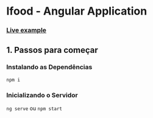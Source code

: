 # Ifood - Angular Application

### [Live example]()

## 1. Passos para começar

### Instalando as Dependências

`npm i`

### Inicializando o Servidor

`ng serve` ou `npm start`

